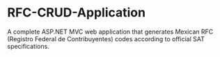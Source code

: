 # RFC-CRUD-Application
A complete ASP.NET MVC web application that generates Mexican RFC (Registro Federal de Contribuyentes) codes according to official SAT specifications.

